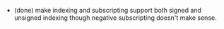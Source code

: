 * (done) make indexing and subscripting support both signed and unsigned indexing though negative subscripting doesn't make sense.
